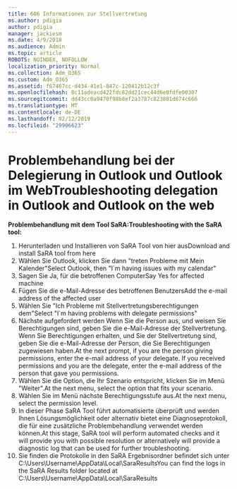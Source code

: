```yaml
---
title: 606 Informationen zur Stellvertretung
ms.author: pdigia
author: pdigia
manager: jackiesm
ms.date: 4/9/2018
ms.audience: Admin
ms.topic: article
ROBOTS: NOINDEX, NOFOLLOW
localization_priority: Normal
ms.collection: Adm_O365
ms.custom: Adm_O365
ms.assetid: f67467cc-d434-41e1-847c-120412b12c3f
ms.openlocfilehash: 8c11adeacd422fdc82dd21cec44d6e8fdfe00307
ms.sourcegitcommit: dd43cc0a9470f98b8ef2a3787c823801d674c666
ms.translationtype: MT
ms.contentlocale: de-DE
ms.lasthandoff: 02/12/2019
ms.locfileid: "29906623"
---
```

# <a name="troubleshooting-delegation-in-outlook-and-outlook-on-the-web"></a><span data-ttu-id="692bc-102">Problembehandlung bei der Delegierung in Outlook und Outlook im Web</span><span class="sxs-lookup"><span data-stu-id="692bc-102">Troubleshooting delegation in Outlook and Outlook on the web</span></span>

<span data-ttu-id="692bc-103">**Problembehandlung mit dem Tool SaRA:**</span><span class="sxs-lookup"><span data-stu-id="692bc-103">**Troubleshooting with the SaRA tool:**</span></span>

1. <span data-ttu-id="692bc-104">Herunterladen und Installieren von SaRA Tool von hier aus</span><span class="sxs-lookup"><span data-stu-id="692bc-104">Download and install SaRA tool from here</span></span>
1. <span data-ttu-id="692bc-105">Wählen Sie Outlook, klicken Sie dann "treten Probleme mit Mein Kalender"</span><span class="sxs-lookup"><span data-stu-id="692bc-105">Select Outlook, then "I\`m having issues with my calendar"</span></span>
1. <span data-ttu-id="692bc-106">Sagen Sie Ja, für die betroffenen Computer</span><span class="sxs-lookup"><span data-stu-id="692bc-106">Say Yes for affected machine</span></span>
1. <span data-ttu-id="692bc-107">Fügen Sie die e-Mail-Adresse des betroffenen Benutzers</span><span class="sxs-lookup"><span data-stu-id="692bc-107">Add the e-mail address of the affected user</span></span>
1. <span data-ttu-id="692bc-108">Wählen Sie "Ich Probleme mit Stellvertretungsberechtigungen dem"</span><span class="sxs-lookup"><span data-stu-id="692bc-108">Select "I\`m having problems with delegate permissions"</span></span>
1. <span data-ttu-id="692bc-p101">Nächste aufgefordert werden Wenn Sie die Person aus, und weisen Sie Berechtigungen sind, geben Sie die e-Mail-Adresse der Stellvertretung. Wenn Sie Berechtigungen erhalten, und Sie der Stellvertretung sind, geben Sie die e-Mail-Adresse der Person, die Sie Berechtigungen zugewiesen haben.</span><span class="sxs-lookup"><span data-stu-id="692bc-p101">At the next prompt, if you are the person giving permissions, enter the e-mail address of your delegate. If you received permissions and you are the delegate, enter the e-mail address of the person that gave you permissions.</span></span>
1. <span data-ttu-id="692bc-111">Wählen Sie die Option, die Ihr Szenario entspricht, klicken Sie im Menü "Weiter".</span><span class="sxs-lookup"><span data-stu-id="692bc-111">At the next menu, select the option that fits your scenario.</span></span> 
1. <span data-ttu-id="692bc-112">Wählen Sie im Menü nächste Berechtigungsstufe aus.</span><span class="sxs-lookup"><span data-stu-id="692bc-112">At the next menu, select the permission level.</span></span>
1. <span data-ttu-id="692bc-113">In dieser Phase SaRA Tool führt automatisierte überprüft und werden Ihnen Lösungsmöglichkeit oder alternativ bietet eine Diagnoseprotokoll, die für eine zusätzliche Problembehandlung verwendet werden können.</span><span class="sxs-lookup"><span data-stu-id="692bc-113">At this stage, SaRA tool will perform automated checks and it will provide you with possible resolution or alternatively will provide a diagnostic log that can be used for further troubleshooting.</span></span>
1. <span data-ttu-id="692bc-114">Sie finden die Protokolle in den SaRA Ergebnisordner befindet sich unter C:\Users\Username\AppData\Local\SaraResults</span><span class="sxs-lookup"><span data-stu-id="692bc-114">You can find the logs in the SaRA Results folder located at C:\Users\Username\AppData\Local\SaraResults</span></span>